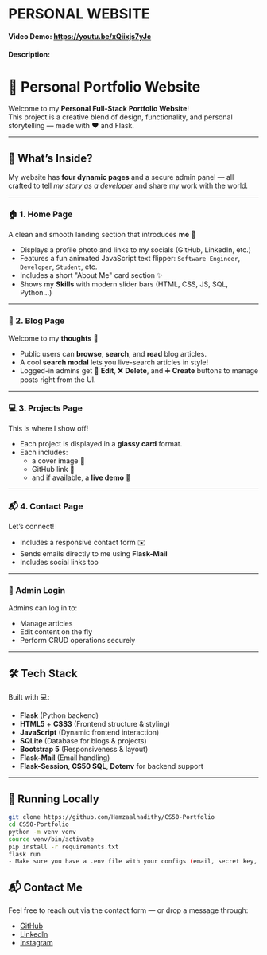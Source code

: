 # PERSONAL WEBSITE
#### Video Demo:  <https://youtu.be/xQiixjs7yJc>
#### Description:

# 🚀 Personal Portfolio Website

Welcome to my **Personal Full-Stack Portfolio Website**!  
This project is a creative blend of design, functionality, and personal storytelling — made with ❤️ and Flask.

---

## 🧠 What’s Inside?

My website has **four dynamic pages** and a secure admin panel — all crafted to tell *my story as a developer* and share my work with the world.

---

### 🏠 1. Home Page

A clean and smooth landing section that introduces **me** 👋  
- Displays a profile photo and links to my socials (GitHub, LinkedIn, etc.)
- Features a fun animated JavaScript text flipper: `Software Engineer`, `Developer`, `Student`, etc.
- Includes a short "About Me" card section ✨
- Shows my **Skills** with modern slider bars (HTML, CSS, JS, SQL, Python...)

---

### 📰 2. Blog Page

Welcome to my **thoughts** 💭  
- Public users can **browse**, **search**, and **read** blog articles.
- A cool **search modal** lets you live-search articles in style!
- Logged-in admins get 🔧 **Edit**, ❌ **Delete**, and ➕ **Create** buttons to manage posts right from the UI.

---

### 💻 3. Projects Page

This is where I show off!  
- Each project is displayed in a **glassy card** format.
- Each includes:
  - a cover image 📸  
  - GitHub link 🔗  
  - and if available, a **live demo** 🚀  

---

### 📬 4. Contact Page

Let’s connect!  
- Includes a responsive contact form ✉️
- Sends emails directly to me using **Flask-Mail**
- Includes social links too

---

### 🔐 Admin Login

Admins can log in to:
- Manage articles
- Edit content on the fly
- Perform CRUD operations securely

---

## 🛠️ Tech Stack

Built with 💻:

- **Flask** (Python backend)
- **HTML5** + **CSS3** (Frontend structure & styling)
- **JavaScript** (Dynamic frontend interaction)
- **SQLite** (Database for blogs & projects)
- **Bootstrap 5** (Responsiveness & layout)
- **Flask-Mail** (Email handling)
- **Flask-Session**, **CS50 SQL**, **Dotenv** for backend support

---

## 🔧 Running Locally

```bash
git clone https://github.com/Hamzaalhadithy/CS50-Portfolio
cd CS50-Portfolio
python -m venv venv
source venv/bin/activate
pip install -r requirements.txt
flask run
- Make sure you have a .env file with your configs (email, secret key, etc.)
```


## 📬 Contact Me
Feel free to reach out via the contact form — or drop a message through:
- <a name="github" href="https://github.com/Hamzaalhadithy">GitHub</a> 
- <a name="github" href="https://www.linkedin.com/in/hamzah-alhadeethi-20354824a/">LinkedIn</a> 
- <a name="github" href="https://www.instagram.com/hamzaalhadithy_/">Instagram</a> 
